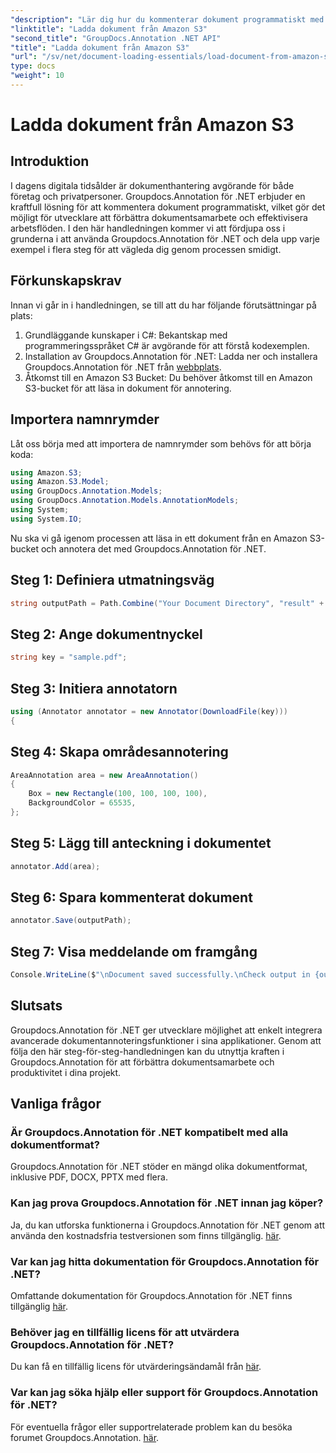 ```yaml
---
"description": "Lär dig hur du kommenterar dokument programmatiskt med Groupdocs.Annotation för .NET. Steg-för-steg-handledning för sömlös integration."
"linktitle": "Ladda dokument från Amazon S3"
"second_title": "GroupDocs.Annotation .NET API"
"title": "Ladda dokument från Amazon S3"
"url": "/sv/net/document-loading-essentials/load-document-from-amazon-s3/"
type: docs
"weight": 10
---
```


# Ladda dokument från Amazon S3

## Introduktion
I dagens digitala tidsålder är dokumenthantering avgörande för både företag och privatpersoner. Groupdocs.Annotation för .NET erbjuder en kraftfull lösning för att kommentera dokument programmatiskt, vilket gör det möjligt för utvecklare att förbättra dokumentsamarbete och effektivisera arbetsflöden. I den här handledningen kommer vi att fördjupa oss i grunderna i att använda Groupdocs.Annotation för .NET och dela upp varje exempel i flera steg för att vägleda dig genom processen smidigt.
## Förkunskapskrav
Innan vi går in i handledningen, se till att du har följande förutsättningar på plats:
1. Grundläggande kunskaper i C#: Bekantskap med programmeringsspråket C# är avgörande för att förstå kodexemplen.
2. Installation av Groupdocs.Annotation för .NET: Ladda ner och installera Groupdocs.Annotation för .NET från [webbplats](https://releases.groupdocs.com/annotation/net/).
3. Åtkomst till en Amazon S3 Bucket: Du behöver åtkomst till en Amazon S3-bucket för att läsa in dokument för annotering.

## Importera namnrymder
Låt oss börja med att importera de namnrymder som behövs för att börja koda:

```csharp
using Amazon.S3;
using Amazon.S3.Model;
using GroupDocs.Annotation.Models;
using GroupDocs.Annotation.Models.AnnotationModels;
using System;
using System.IO;
```


Nu ska vi gå igenom processen att läsa in ett dokument från en Amazon S3-bucket och annotera det med Groupdocs.Annotation för .NET.
## Steg 1: Definiera utmatningsväg
```csharp
string outputPath = Path.Combine("Your Document Directory", "result" + Path.GetExtension("input.pdf"));
```
## Steg 2: Ange dokumentnyckel
```csharp
string key = "sample.pdf";
```
## Steg 3: Initiera annotatorn
```csharp
using (Annotator annotator = new Annotator(DownloadFile(key)))
{
```
## Steg 4: Skapa områdesannotering
```csharp
AreaAnnotation area = new AreaAnnotation()
{
    Box = new Rectangle(100, 100, 100, 100),
    BackgroundColor = 65535,
};
```
## Steg 5: Lägg till anteckning i dokumentet
```csharp
annotator.Add(area);
```
## Steg 6: Spara kommenterat dokument
```csharp
annotator.Save(outputPath);
```
## Steg 7: Visa meddelande om framgång
```csharp
Console.WriteLine($"\nDocument saved successfully.\nCheck output in {outputPath}.");
```

## Slutsats
Groupdocs.Annotation för .NET ger utvecklare möjlighet att enkelt integrera avancerade dokumentannoteringsfunktioner i sina applikationer. Genom att följa den här steg-för-steg-handledningen kan du utnyttja kraften i Groupdocs.Annotation för att förbättra dokumentsamarbete och produktivitet i dina projekt.
## Vanliga frågor
### Är Groupdocs.Annotation för .NET kompatibelt med alla dokumentformat?
Groupdocs.Annotation för .NET stöder en mängd olika dokumentformat, inklusive PDF, DOCX, PPTX med flera.
### Kan jag prova Groupdocs.Annotation för .NET innan jag köper?
Ja, du kan utforska funktionerna i Groupdocs.Annotation för .NET genom att använda den kostnadsfria testversionen som finns tillgänglig. [här](https://releases.groupdocs.com/).
### Var kan jag hitta dokumentation för Groupdocs.Annotation för .NET?
Omfattande dokumentation för Groupdocs.Annotation för .NET finns tillgänglig [här](https://tutorials.groupdocs.com/annotation/net/).
### Behöver jag en tillfällig licens för att utvärdera Groupdocs.Annotation för .NET?
Du kan få en tillfällig licens för utvärderingsändamål från [här](https://purchase.groupdocs.com/temporary-license/).
### Var kan jag söka hjälp eller support för Groupdocs.Annotation för .NET?
För eventuella frågor eller supportrelaterade problem kan du besöka forumet Groupdocs.Annotation. [här](https://forum.groupdocs.com/c/annotation/10).